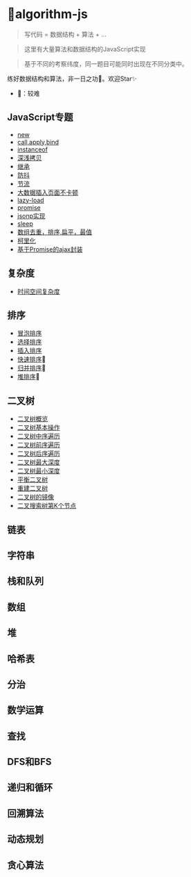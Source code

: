 <!--
 * @Descripttion: 
 * @version: 1.0.0
 * @Author: jimmiezhou
 * @Date: 2019-12-13 17:58:43
 * @LastEditors  : jimmiezhou
 * @LastEditTime : 2020-01-08 09:36:24
 -->
# 💎algorithm-js
> 写代码 = 数据结构 + 算法 + ...
  
> 这里有大量算法和数据结构的JavaScript实现 
 
> 基于不同的考察纬度，同一题目可能同时出现在不同分类中。  

练好数据结构和算法，非一日之功💪。欢迎Star✨

- 🎈：较难

## JavaScript专题

- [new](https://github.com/JimmieZhou/algorithm-js/blob/master/javascript/new.md)
- [call,apply,bind](https://github.com/JimmieZhou/algorithm-js/blob/master/javascript/%E6%89%8B%E5%8A%A8%E5%AE%9E%E7%8E%B0call%2Capply%2Cbind.md)
- [instanceof](https://github.com/JimmieZhou/algorithm-js/blob/master/javascript/instanceof.md)
- [深浅拷贝](https://github.com/JimmieZhou/algorithm-js/blob/master/javascript/%E6%B7%B1%E6%B5%85%E6%8B%B7%E8%B4%9D.md)
- [继承](https://github.com/JimmieZhou/algorithm-js/blob/master/javascript/%E7%BB%A7%E6%89%BF.md)
- [防抖](https://github.com/JimmieZhou/algorithm-js/blob/master/javascript/%E9%98%B2%E6%8A%96.md)
- [节流](https://github.com/JimmieZhou/algorithm-js/blob/master/javascript/%E8%8A%82%E6%B5%81.md) 
- [大数据插入页面不卡顿](https://github.com/JimmieZhou/algorithm-js/blob/master/javascript/%E5%A4%A7%E6%95%B0%E6%8D%AE%E6%8F%92%E5%85%A5%E9%A1%B5%E9%9D%A2%E4%B8%8D%E5%8D%A1%E9%A1%BF.md)
- [lazy-load](https://github.com/JimmieZhou/algorithm-js/blob/master/javascript/lazy-load.md)
- [promise](https://github.com/JimmieZhou/algorithm-js/blob/master/javascript/promise.md)
- [jsonp实现](https://github.com/JimmieZhou/algorithm-js/blob/master/javascript/jsonp%E5%AE%9E%E7%8E%B0.md)
- [sleep](https://github.com/JimmieZhou/algorithm-js/blob/master/javascript/sleep.md)
- [数组去重，排序,扁平，最值](https://github.com/JimmieZhou/algorithm-js/blob/master/javascript/%E6%95%B0%E7%BB%84%E5%8E%BB%E9%87%8D%EF%BC%8C%E6%89%81%E5%B9%B3%EF%BC%8C%E6%9C%80%E5%80%BC.md)
- [柯里化](https://github.com/JimmieZhou/algorithm-js/blob/master/javascript/%E6%9F%AF%E9%87%8C%E5%8C%96.md)
- [基于Promise的ajax封装](https://github.com/JimmieZhou/algorithm-js/blob/master/javascript/%E5%9F%BA%E4%BA%8EPromise%E7%9A%84ajax%E5%B0%81%E8%A3%85.md)

## 复杂度

- [时间空间复杂度](https://github.com/JimmieZhou/algorithm-js/tree/master/%E5%A4%8D%E6%9D%82%E5%BA%A6)

## 排序

- [冒泡排序](https://github.com/JimmieZhou/algorithm-js/blob/master/%E6%8E%92%E5%BA%8F/%E5%86%92%E6%B3%A1%E6%8E%92%E5%BA%8F.md)
- [选择排序](https://github.com/JimmieZhou/algorithm-js/blob/master/%E6%8E%92%E5%BA%8F/%E9%80%89%E6%8B%A9%E6%8E%92%E5%BA%8F.md)
- [插入排序](https://github.com/JimmieZhou/algorithm-js/blob/master/%E6%8E%92%E5%BA%8F/%E6%8F%92%E5%85%A5%E6%8E%92%E5%BA%8F.md)
- [快速排序](https://github.com/JimmieZhou/algorithm-js/blob/master/%E6%8E%92%E5%BA%8F/%E5%BF%AB%E9%80%9F%E6%8E%92%E5%BA%8F.md)🎈
- [归并排序](https://github.com/JimmieZhou/algorithm-js/blob/master/%E6%8E%92%E5%BA%8F/%E5%BD%92%E5%B9%B6%E6%8E%92%E5%BA%8F.md)🎈
- [堆排序](https://github.com/JimmieZhou/algorithm-js/blob/master/%E6%8E%92%E5%BA%8F/%E5%A0%86%E6%8E%92%E5%BA%8F.md)🎈

## 二叉树

- [二叉树概览](https://github.com/JimmieZhou/algorithm-js/blob/master/%E4%BA%8C%E5%8F%89%E6%A0%91/%E4%BA%8C%E5%8F%89%E6%A0%91-%E6%A6%82%E8%A7%88.md)
- [二叉树基本操作](https://github.com/JimmieZhou/algorithm-js/blob/master/%E4%BA%8C%E5%8F%89%E6%A0%91/%E4%BA%8C%E5%8F%89%E6%A0%91%E5%9F%BA%E6%9C%AC%E6%93%8D%E4%BD%9C.md)
- [二叉树中序遍历](https://github.com/JimmieZhou/algorithm-js/blob/master/%E4%BA%8C%E5%8F%89%E6%A0%91/%E4%BA%8C%E5%8F%89%E6%A0%91%E4%B8%AD%E5%BA%8F%E9%81%8D%E5%8E%86.md)
- [二叉树前序遍历](https://github.com/JimmieZhou/algorithm-js/blob/master/%E4%BA%8C%E5%8F%89%E6%A0%91/%E4%BA%8C%E5%8F%89%E6%A0%91%E5%89%8D%E5%BA%8F%E9%81%8D%E5%8E%86.md)
- [二叉树后序遍历](https://github.com/JimmieZhou/algorithm-js/blob/master/%E4%BA%8C%E5%8F%89%E6%A0%91/%E4%BA%8C%E5%8F%89%E6%A0%91%E5%90%8E%E5%BA%8F%E9%81%8D%E5%8E%86.md)
- [二叉树最大深度](https://github.com/JimmieZhou/algorithm-js/blob/master/%E4%BA%8C%E5%8F%89%E6%A0%91/%E4%BA%8C%E5%8F%89%E6%A0%91%E6%9C%80%E5%A4%A7%E6%B7%B1%E5%BA%A6.md)
- [二叉树最小深度](https://github.com/JimmieZhou/algorithm-js/blob/master/%E4%BA%8C%E5%8F%89%E6%A0%91/%E4%BA%8C%E5%8F%89%E6%A0%91%E6%9C%80%E5%B0%8F%E6%B7%B1%E5%BA%A6.md)
- [平衡二叉树](https://github.com/JimmieZhou/algorithm-js/blob/master/%E4%BA%8C%E5%8F%89%E6%A0%91/%E5%B9%B3%E8%A1%A1%E4%BA%8C%E5%8F%89%E6%A0%91.md)
- [重建二叉树](https://github.com/JimmieZhou/algorithm-js/blob/master/%E4%BA%8C%E5%8F%89%E6%A0%91/%E9%87%8D%E5%BB%BA%E4%BA%8C%E5%8F%89%E6%A0%91.md)
- [二叉树的镜像](https://github.com/JimmieZhou/algorithm-js/blob/master/%E4%BA%8C%E5%8F%89%E6%A0%91/%E4%BA%8C%E5%8F%89%E6%A0%91%E7%9A%84%E9%95%9C%E5%83%8F.md)
- [二叉搜索树第K个节点](https://github.com/JimmieZhou/algorithm-js/blob/master/%E4%BA%8C%E5%8F%89%E6%A0%91/%E4%BA%8C%E5%8F%89%E6%90%9C%E7%B4%A2%E6%A0%91%E7%9A%84%E7%AC%ACK%E4%B8%AA%E8%8A%82%E7%82%B9.md)

## 链表

## 字符串

## 栈和队列

## 数组

## 堆

## 哈希表

## 分治

## 数学运算

## 查找

## DFS和BFS

## 递归和循环

## 回溯算法

## 动态规划

## 贪心算法

